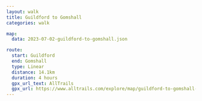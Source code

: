```yaml
---
layout: walk
title: Guildford to Gomshall
categories: walk

map:
  data: 2023-07-02-guildford-to-gomshall.json

route:
  start: Guildford
  end: Gomshall
  type: Linear
  distance: 14.1km
  duration: 4 hours
  gpx_url_text: AllTrails
  gpx_url: https://www.alltrails.com/explore/map/guildford-to-gomshall-f2617d0?u=m&sh=xr4vxe
---
```

